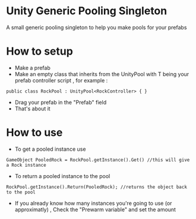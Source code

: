 # Unity Generic Pooling Singleton

A small generic pooling singleton to help you make pools for your prefabs

# How to setup
 - Make a prefab
 - Make an empty class that inherits from the UnityPool<T> with T being your prefab controller script , for example :
  ```     
public class RockPool : UnityPool<RockController> { }
  ```
 - Drag your prefab in the "Prefab" field
 - That's about it
  
# How to use
 - To get a pooled instance use 
  ```
  GameObject PooledRock = RockPool.getInstance().Get() //this will give a Rock instance
  ````

 - To return a pooled instance to the pool 
  ```
RockPool.getInstance().Return(PooledRock); //returns the object back to the pool
  ````
  
- If you already know how many instances you're going to use (or approximatly) , Check the "Prewarm variable" and set the amount
